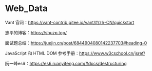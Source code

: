 # Web_Data

Vant 官网：https://vant-contrib.gitee.io/vant/#/zh-CN/quickstart

志平的博客：https://shuzp.top/

面试题总结：https://juejin.cn/post/6844904080142237703#heading-0

JavaScript 和 HTML DOM 参考手册：https://www.w3cschool.cn/jsref/

阮一峰es6：https://es6.ruanyifeng.com/#docs/destructuring

